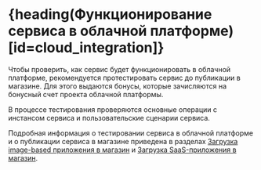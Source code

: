 # {heading(Функционирование сервиса в облачной платформе)[id=cloud_integration]}

Чтобы проверить, как сервис будет функционировать в облачной платформе, рекомендуется протестировать сервис до публикации в магазине. Для этого выдаются бонусы, которые зачисляются на бонусный счет проекта облачной платформы.

В процессе тестирования проверяются основные операции с инстансом сервиса и пользовательские сценарии сервиса.

Подробная информация о тестировании сервиса в облачной платформе и о публикации сервиса в магазине приведена в разделах [Загрузка image-based приложения в магазин](../../../ibservice_add/ibservice_upload) и [Загрузка SaaS-приложения в магазин](../../../saas_add/saas_upload).
